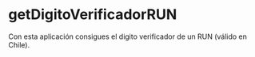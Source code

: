 # getDigitoVerificadorRUN
Con esta aplicación consigues el digito verificador de un RUN (válido en Chile).
